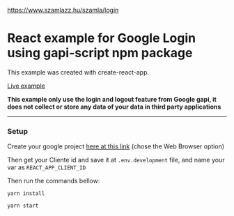 https://www.szamlazz.hu/szamla/login
# React example for Google Login using gapi-script npm package
This example was created with create-react-app.

[Live example](https://master.d3dnqnm15vsi52.amplifyapp.com/)

**This example only use the login and logout feature from Google gapi, it does not collect or store any data of your data in third party applications**

---

### Setup

Create your google project [here at this link](https://developers.google.com/identity/sign-in/web/sign-in) (chose the Web Browser option)

Then get your Cliente id and save it at `.env.development` file, and name your var as `REACT_APP_CLIENT_ID`

Then run the commands bellow:

```script
yarn install

yarn start
```

